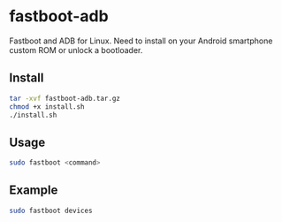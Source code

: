# fastboot-adb
Fastboot and ADB for Linux. Need to install on your Android smartphone custom ROM or unlock a bootloader.

## Install
```bash
tar -xvf fastboot-adb.tar.gz
chmod +x install.sh
./install.sh
```

## Usage
```bash
sudo fastboot <command>
```

## Example
```bash
sudo fastboot devices
```
